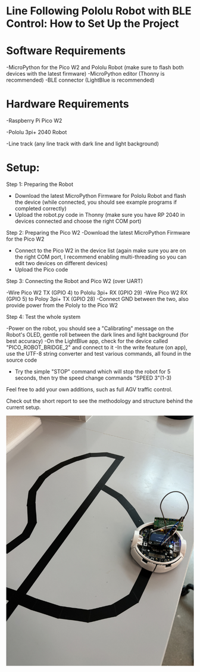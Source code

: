 # Line Following Pololu Robot with BLE Control: How to Set Up the Project

# Software Requirements 
-MicroPython for the Pico W2 and Pololu Robot (make sure to flash both devices with the latest firmware)
-MicroPython editor (Thonny is recommended) 
-BLE connector (LightBlue is recommended)

# Hardware Requirements 
-Raspberry Pi Pico W2

-Pololu 3pi+ 2040 Robot

-Line track (any line track with dark line and light background)

# Setup:

Step 1: Preparing the Robot

- Download the latest MicroPython Firmware for Pololu Robot and flash the device (while connected, you should see example programs if completed correctly)
- Upload the robot.py code in Thonny (make sure you have RP 2040 in devices connected and choose the right COM port)

Step 2: Preparing the Pico W2
-Download the latest MicroPython Firmware for the Pico W2
- Connect to the Pico W2 in the device list (again make sure you are on the right COM port, I recommend enabling multi-threading so you can edit two devices on different devices)
- Upload the Pico code

Step 3: Connecting the Robot and Pico W2 (over UART)

-Wire Pico W2 TX (GPIO 4) to Pololu 3pi+ RX (GPIO 29) 
-Wire Pico W2 RX (GPIO 5) to Poloy 3pi+ TX (GPIO 28) 
-Connect GND between the two, also provide power from the Pololy to the Pico W2

Step 4: Test the whole system

-Power on the robot, you should see a "Calibrating" message on the Robot's OLED, gentle roll between the dark lines and light background (for best accuracy)
-On the LightBlue app, check for the device called "PICO_ROBOT_BRIDGE_2" and connect to it
-In the write feature (on app), use the UTF-8 string converter and test various commands, all found in the source code
- Try the simple "STOP" command which will stop the robot for 5 seconds, then try the speed change commands "SPEED 3"(1-3)

Feel free to add your own additions, such as full AGV traffic control.

Check out the short report to see the methodology and structure behind the current setup.



![Example Image](images/ble_robot.PNG)
